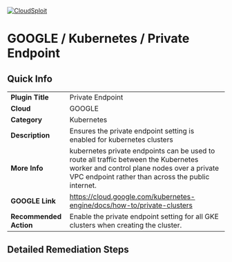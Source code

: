[![CloudSploit](https://cloudsploit.com/img/logo-new-big-text-100.png "CloudSploit")](https://cloudsploit.com)

# GOOGLE / Kubernetes / Private Endpoint

## Quick Info

| | |
|-|-|
| **Plugin Title** | Private Endpoint |
| **Cloud** | GOOGLE |
| **Category** | Kubernetes |
| **Description** | Ensures the private endpoint setting is enabled for kubernetes clusters |
| **More Info** | kubernetes private endpoints can be used to route all traffic between the Kubernetes worker and control plane nodes over a private VPC endpoint rather than across the public internet. |
| **GOOGLE Link** | https://cloud.google.com/kubernetes-engine/docs/how-to/private-clusters |
| **Recommended Action** | Enable the private endpoint setting for all GKE clusters when creating the cluster. |

## Detailed Remediation Steps


